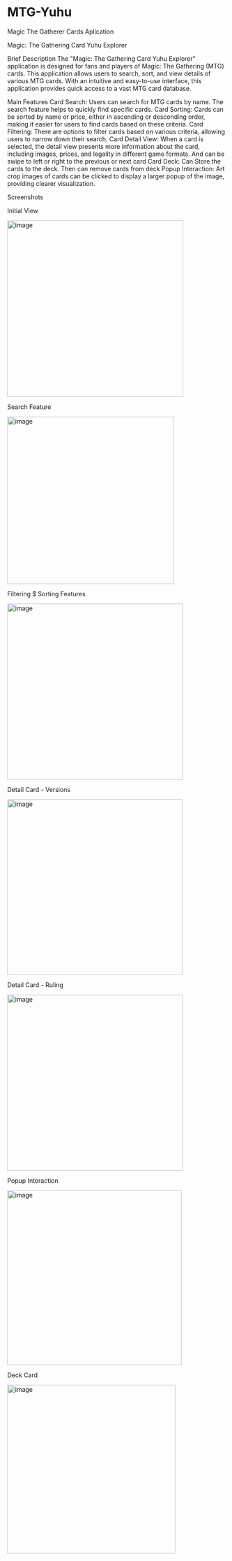 # MTG-Yuhu
Magic The Gatherer Cards Aplication

Magic: The Gathering Card Yuhu Explorer

Brief Description
The "Magic: The Gathering Card Yuhu Explorer" application is designed for fans and players of Magic: The Gathering (MTG) cards. This application allows users to search, sort, and view details of various MTG cards. With an intuitive and easy-to-use interface, this application provides quick access to a vast MTG card database.

Main Features
Card Search: Users can search for MTG cards by name. The search feature helps to quickly find specific cards.
Card Sorting: Cards can be sorted by name or price, either in ascending or descending order, making it easier for users to find cards based on these criteria.
Card Filtering: There are options to filter cards based on various criteria, allowing users to narrow down their search.
Card Detail View: When a card is selected, the detail view presents more information about the card, including images, prices, and legality in different game formats. And can be swipe to left or right to the previous or next card
Card Deck: Can Store the cards to the deck. Then can remove cards from deck
Popup Interaction: Art crop images of cards can be clicked to display a larger popup of the image, providing clearer visualization.


Screenshots

Initial View

<img width="404" alt="image" src="https://github.com/JeffriLieca/MTG_YUHU/assets/95264893/12d81503-7c7b-43a8-8228-800e3eff9367">



Search Feature

<img width="383" alt="image" src="https://github.com/JeffriLieca/MTG_YUHU/assets/95264893/70cb5201-a9c5-497b-9f68-12f6c4a41e7e">



Filtering $ Sorting Features

<img width="403" alt="image" src="https://github.com/JeffriLieca/MTG_YUHU/assets/95264893/474c572f-9c0f-48c5-9552-488ddb73e416">



Detail Card - Versions

<img width="402" alt="image" src="https://github.com/JeffriLieca/MTG_YUHU/assets/95264893/82159cec-116b-444f-85dc-0e0e13dea7c0">


Detail Card - Ruling

<img width="403" alt="image" src="https://github.com/JeffriLieca/MTG_YUHU/assets/95264893/cf4d9f5f-b98e-4427-be6f-c1c7c9981b12">



Popup Interaction

<img width="400" alt="image" src="https://github.com/JeffriLieca/MTG_YUHU/assets/95264893/d143a0bc-a5d6-4237-9713-bc55e7b3ccb3">


Deck Card

<img width="386" alt="image" src="https://github.com/JeffriLieca/MTG_YUHU/assets/95264893/6d7b9c99-4509-4925-b11b-735091bc9d0e">



